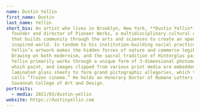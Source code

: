 ```yaml
---
name: Dustin Yellin
first_name: Dustin
last_name: Yellin
short_bio: An artist who lives in Brooklyn, New York, **Dustin Yellin** is the
  founder and director of Pioneer Works, a multidisciplinary cultural center
  that builds community through the arts and sciences to create an open and
  inspired world. In tandem to his institution-building social practice,
  Yellin’s artwork makes the hidden forces of nature and commerce legible.
  Drawing on both modernism, and the sacral tradition of Hinterglas painting,
  Yellin primarily works through a unique form of 3-dimensional photomontage, in
  which paint, and images clipped from various print media are embedded within
  laminated glass sheets to form grand pictographic allegories, which the artist
  calls “frozen cinema.” He holds an Honorary Doctor of Humane Letters from the
  Savannah College of Art and Design.
portraits:
  - media: 2021/03/dustin-yellin
website: https://dustinyellin.com
---
```

